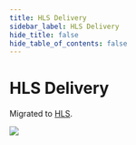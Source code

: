 ```yaml
---
title: HLS Delivery
sidebar_label: HLS Delivery
hide_title: false
hide_table_of_contents: false
---
```


# HLS Delivery

Migrated to [HLS](./hls.md).

![](https://ossrs.io/gif/v1/sls.gif?site=ossrs.io&path=/lts/doc/en/v6/delivery-hls)


